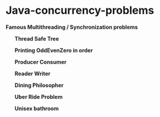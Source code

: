 # Java-concurrency-problems
<b>Famous Multithreading / Synchronization problems

<ul>Thread Safe Tree</ul> 
<ul>Printing OddEvenZero in order</ul>
<ul>Producer Consumer</ul>
<ul>Reader Writer</ul>
<ul>Dining Philosopher</ul>
<ul>Uber Ride Problem</ul>
<ul>Unisex bathroom</ul>

